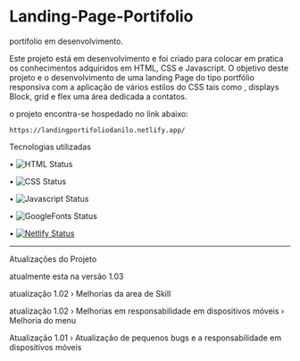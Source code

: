 # Landing-Page-Portifolio


 portifolio em desenvolvimento.
 
 
  Este projeto está em desenvolvimento e foi criado para colocar em pratica os conhecimentos adquiridos em HTML, CSS e Javascript.
  O objetivo deste projeto e o desenvolvimento de uma landing Page do tipo portfólio responsiva com a aplicação de vários estilos do CSS tais como , displays Block, grid e flex uma área dedicada a contatos.

  

o projeto encontra-se hospedado no link abaixo:

    https://landingportifoliodanilo.netlify.app/

Tecnologias utilizadas 

• 	   ![HTML Status](https://img.shields.io/badge/HTML5-E34F26?style=for-the-badge&logo=html5&logoColor=white)

• 	   ![CSS Status](https://img.shields.io/badge/CSS3-1572B6?style=for-the-badge&logo=css3&logoColor=white)

•     ![Javascript Status](https://img.shields.io/badge/JavaScript-323330?style=for-the-badge&logo=javascript&logoColor=F7DF1E)

•     ![GoogleFonts Status](https://img.shields.io/badge/Google-Fonts-green)

•	    [![Netlify Status](https://api.netlify.com/api/v1/badges/4fcccf50-a6d6-452b-839e-6852f4824112/deploy-status)](https://app.netlify.com/sites/clocktimer101/deploys)


______________________________________________________________________________________________________________________________________________________________
Atualizações do Projeto 

 atualmente esta na versão 1.03
 
 atualização 1.02
 › Melhorias da area de Skill 

atualização 1.02
› Melhorias em responsabilidade em dispositivos móveis 
› Melhoria do menu 

Atualização 1.01 
› Atualização de pequenos bugs e a responsabilidade em dispositivos móveis
